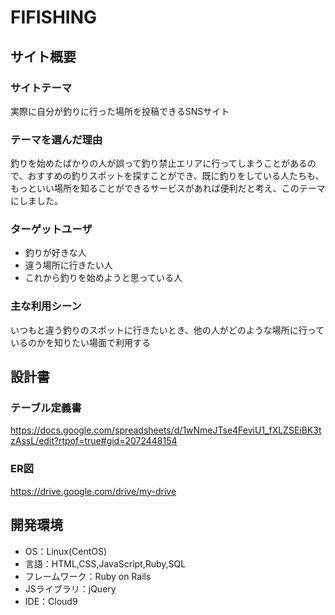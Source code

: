 # FIFISHING

## サイト概要
### サイトテーマ
実際に自分が釣りに行った場所を投稿できるSNSサイト

### テーマを選んだ理由
釣りを始めたばかりの人が誤って釣り禁止エリアに行ってしまうことがあるので、おすすめの釣りスポットを探すことができ、既に釣りをしている人たちも、もっといい場所を知ることができるサービスがあれば便利だと考え、このテーマにしました。

### ターゲットユーザ
* 釣りが好きな人
* 違う場所に行きたい人
* これから釣りを始めようと思っている人

### 主な利用シーン
いつもと違う釣りのスポットに行きたいとき、他の人がどのような場所に行っているのかを知りたい場面で利用する

## 設計書
### テーブル定義書
https://docs.google.com/spreadsheets/d/1wNmeJTse4FeviU1_fXLZSEiBK3tzAssL/edit?rtpof=true#gid=2072448154
### ER図
https://drive.google.com/drive/my-drive

## 開発環境
- OS：Linux(CentOS)
- 言語：HTML,CSS,JavaScript,Ruby,SQL
- フレームワーク：Ruby on Rails
- JSライブラリ：jQuery
- IDE：Cloud9